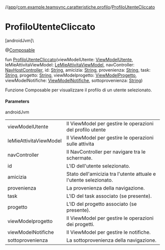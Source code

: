 //[app](../../index.md)/[com.example.teamsync.caratteristiche.profilo](index.md)/[ProfiloUtenteCliccato](-profilo-utente-cliccato.md)

# ProfiloUtenteCliccato

[androidJvm]\

@[Composable](https://developer.android.com/reference/kotlin/androidx/compose/runtime/Composable.html)

fun [ProfiloUtenteCliccato](-profilo-utente-cliccato.md)(viewModelUtente: [ViewModelUtente](../com.example.teamsync.caratteristiche.autentificazione.data.viewModel/-view-model-utente/index.md), leMieAttivitaViewModel: [LeMieAttivitaViewModel](../com.example.teamsync.caratteristiche.leMieAttivita.data.viewModel/-le-mie-attivita-view-model/index.md), navController: [NavHostController](https://developer.android.com/reference/kotlin/androidx/navigation/NavHostController.html), id: [String](https://kotlinlang.org/api/latest/jvm/stdlib/kotlin/-string/index.html), amicizia: [String](https://kotlinlang.org/api/latest/jvm/stdlib/kotlin/-string/index.html), provenienza: [String](https://kotlinlang.org/api/latest/jvm/stdlib/kotlin/-string/index.html), task: [String](https://kotlinlang.org/api/latest/jvm/stdlib/kotlin/-string/index.html), progetto: [String](https://kotlinlang.org/api/latest/jvm/stdlib/kotlin/-string/index.html), viewModelprogetto: [ViewModelProgetto](../com.example.teamsync.caratteristiche.iTuoiProgetti.data.viewModel/-view-model-progetto/index.md), viewModelNotifiche: [ViewModelNotifiche](../com.example.teamsync.caratteristiche.notifiche.data.viewModel/-view-model-notifiche/index.md), sottoprovenienza: [String](https://kotlinlang.org/api/latest/jvm/stdlib/kotlin/-string/index.html))

Funzione Composable per visualizzare il profilo di un utente selezionato.

#### Parameters

androidJvm

| | |
|---|---|
| viewModelUtente | Il ViewModel per gestire le operazioni del profilo utente |
| leMieAttivitaViewModel | Il ViewModel per gestire le operazioni sulle attivita |
| navController | Il NavController per navigare tra le schermate. |
| id | L'ID dell'utente selezionato. |
| amicizia | Stato dell'amicizia tra l'utente attuale e l'utente selezionato. |
| provenienza | La provenienza della navigazione. |
| task | L'ID del task associato (se presente). |
| progetto | L'ID del progetto associato (se presente). |
| viewModelprogetto | Il ViewModel per gestire le operazioni dei progetti. |
| viewModelNotifiche | Il ViewModel per gestire le notifiche. |
| sottoprovenienza | La sottoprovenienza della navigazione. |
